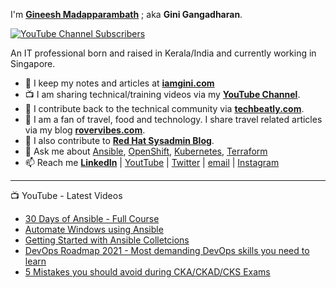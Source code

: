 I'm **[Gineesh Madapparambath](https://www.linkedin.com/in/gineesh/)** ; aka **Gini Gangadharan**. 

[![YouTube Channel Subscribers](https://img.shields.io/youtube/channel/subscribers/UCLA_wrgCYV2R2ZHgk1xTCqg?label=Subscribe%20to%20YouTube%20Channel&style=social)](https://www.youtube.com/techbeatly?sub_confirmation=1)

An IT professional born and raised in Kerala/India and currently working in Singapore.

- :notebook_with_decorative_cover: I keep my notes and articles at **[iamgini.com](https://www.iamgini.com/)**
- :tv: I am sharing technical/training videos via my **[YouTube Channel](https://www.youtube.com/techbeatly?sub_confirmation=1)**.
- :newspaper: I contribute back to the technical community via **[techbeatly.com](https://www.techbeatly.com/)**.
- :blue_book: I am a fan of travel, food and technology. I share travel related articles via my blog **[rovervibes.com](https://www.rovervibes.com/)**.
- :closed_book: I also contribute to **[Red Hat Sysadmin Blog](https://www.redhat.com/sysadmin/user/446371)**.
- :speech_balloon: Ask me about [Ansible](https://www.techbeatly.com/ansible), [OpenShift](https://www.techbeatly.com/category/cloud/openshift), [Kubernetes](https://www.techbeatly.com/category/cloud/kubernetes), [Terraform](https://www.techbeatly.com/category/automation/terraform)
- :mailbox: Reach me **[LinkedIn](https://www.linkedin.com/in/gineesh/)** | [YoutTube](https://www.youtube.com/channel/UCLA_wrgCYV2R2ZHgk1xTCqg?sub_confirmation=1) | [Twitter](https://twitter.com/GiniGangadharan) | [email](mailto:net.gini@gmail.com) | [Instagram](https://www.instagram.com/ginigangadharan/)

--- 
:tv: YouTube - Latest Videos
- [30 Days of Ansible - Full Course](https://www.youtube.com/watch?v=K4wGqwS2RLw&list=PLH5uDiXcw8tSW9Y6FsVsSQJQ88tMPBsbK)
- [Automate Windows using Ansible](https://www.youtube.com/watch?v=kEeA3iLRstA&t=255s)
- [Getting Started with Ansible Colletcions](https://www.youtube.com/watch?v=X_QpN9GLGfI&t=1s)
- [DevOps Roadmap 2021 - Most demanding DevOps skills you need to learn](https://www.youtube.com/watch?v=w9sNpcxjpcs&t=423s)
- [5 Mistakes you should avoid during CKA/CKAD/CKS Exams](https://www.youtube.com/watch?v=daJs-09iLpY&t=389s)

<!--
Here are some ideas to get you started:

- 🔭 I’m currently working on ...
- 🌱 I’m currently learning ...
- 👯 I’m looking to collaborate on ...
- 🤔 I’m looking for help with ...
- 💬 Ask me about ...
- 📫 How to reach me: ...
- 😄 Pronouns: ...
- ⚡ Fun fact: ...
-->
